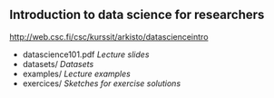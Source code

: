 Introduction to data science for researchers
----
http://web.csc.fi/csc/kurssit/arkisto/datascienceintro
- datascience101.pdf  *Lecture slides*
- datasets/ *Datasets*
- examples/ *Lecture examples*
- exercices/ *Sketches for exercise solutions*
